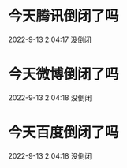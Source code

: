 # 今天腾讯倒闭了吗

2022-9-13 2:04:17 没倒闭

# 今天微博倒闭了吗

2022-9-13 2:04:18 没倒闭

# 今天百度倒闭了吗

2022-9-13 2:04:18 没倒闭

